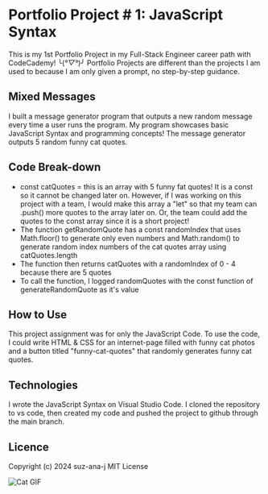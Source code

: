 # Portfolio Project # 1: JavaScript Syntax
This is my 1st Portfolio Project in my Full-Stack Engineer career path with CodeCademy! ╰(*°▽°*)╯ Portfolio Projects are different than the projects I am used to because I am only given a prompt, no step-by-step guidance.

## Mixed Messages
I built a message generator program that outputs a new random message every time a user runs the program. My program showcases basic JavaScript Syntax and programming concepts! The message generator outputs 5 random funny cat quotes.

## Code Break-down
* const catQuotes = this is an array with 5 funny fat quotes! It is a const so it cannot be changed later on. However, if I was working on this project with a team, I would make this array a "let" so that my team can .push() more quotes to the array later on. Or, the team could add the quotes to the const array since it is a short project!
* The function getRandomQuote has a const randomIndex that uses Math.floor() to generate only even numbers and Math.random() to generate random index numbers of the cat quotes array using catQuotes.length
* The function then returns catQuotes with a randomIndex of 0 - 4 because there are 5 quotes
* To call the function, I logged randomQuotes with the const function of generateRandomQuote as it's value

## How to Use
This project assignment was for only the JavaScript Code. To use the code, I could write HTML & CSS for an internet-page filled with funny cat photos and a button titled "funny-cat-quotes" that randomly generates funny cat quotes. 

## Technologies
I wrote the JavaScript Syntax on Visual Studio Code. I cloned the repository to vs code, then created my code and pushed the project to github through the main branch. 

## Licence
Copyright (c) 2024 suz-ana-j
MIT License

![Cat GIF](giphy.gif)

